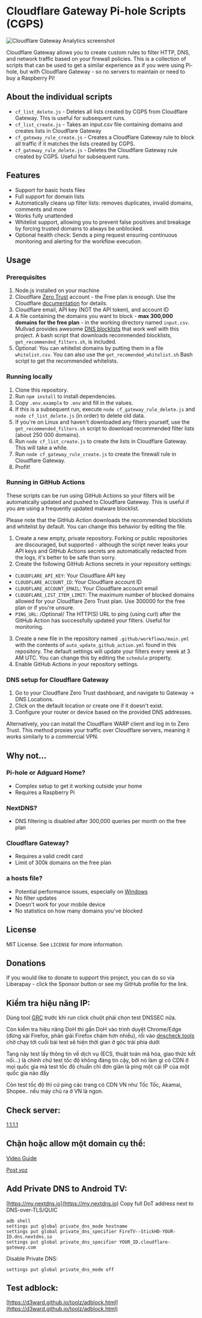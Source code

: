 # Cloudflare Gateway Pi-hole Scripts (CGPS)

![Cloudflare Gateway Analytics screenshot](.github/images/gateway_analytics.png)

Cloudflare Gateway allows you to create custom rules to filter HTTP, DNS, and network traffic based on your firewall policies. This is a collection of scripts that can be used to get a similar experience as if you were using Pi-hole, but with Cloudflare Gateway - so no servers to maintain or need to buy a Raspberry Pi!

## About the individual scripts

- `cf_list_delete.js` - Deletes all lists created by CGPS from Cloudflare Gateway. This is useful for subsequent runs.
- `cf_list_create.js` - Takes an input.csv file containing domains and creates lists in Cloudflare Gateway
- `cf_gateway_rule_create.js` - Creates a Cloudflare Gateway rule to block all traffic if it matches the lists created by CGPS.
- `cf_gateway_rule_delete.js` - Deletes the Cloudflare Gateway rule created by CGPS. Useful for subsequent runs.

## Features

- Support for basic hosts files
- Full support for domain lists
- Automatically cleans up filter lists: removes duplicates, invalid domains, comments and more
- Works fully unattended
- Whitelist support, allowing you to prevent false positives and breakage by forcing trusted domains to always be unblocked.
- Optional health check: Sends a ping request ensuring continuous monitoring and alerting for the workflow execution.


## Usage

### Prerequisites

1. Node.js installed on your machine
2. Cloudflare [Zero Trust](https://one.dash.cloudflare.com/) account - the Free plan is enough. Use the Cloudflare [documentation](https://developers.cloudflare.com/cloudflare-one/) for details.
3. Cloudflare email, API key (NOT the API token), and account ID
4. A file containing the domains you want to block - **max 300,000 domains for the free plan** - in the working directory named `input.csv`. Mullvad provides awesome [DNS blocklists](https://github.com/mullvad/dns-blocklists) that work well with this project. A bash script that downloads recommended blocklists, `get_recommended_filters.sh`, is included.
5. Optional: You can whitelist domains by putting them in a file `whitelist.csv`. You can also use the `get_recomended_whitelist.sh` Bash script to get the recommended whitelists.

### Running locally

1. Clone this repository.
2. Run `npm install` to install dependencies.
3. Copy `.env.example` to `.env` and fill in the values.
4. If this is a subsequent run, execute `node cf_gateway_rule_delete.js` and `node cf_list_delete.js` (in order) to delete old data.
5. If you're on Linux and haven't downloaded any filters yourself, use the `get_recommended_filters.sh` script to download recommended filter lists (about 250 000 domains).
6. Run `node cf_list_create.js` to create the lists in Cloudflare Gateway. This will take a while.
7. Run `node cf_gateway_rule_create.js` to create the firewall rule in Cloudflare Gateway.
8. Profit!

### Running in GitHub Actions

These scripts can be run using GitHub Actions so your filters will be automatically updated and pushed to Cloudflare Gateway. This is useful if you are using a frequently updated malware blocklist.

Please note that the GitHub Action downloads the recommended blocklists and whitelist by default. You can change this behavior by editing the file.

1. Create a new empty, private repository. Forking or public repositories are discouraged, but supported - although the script never leaks your API keys and GitHub Actions secrets are automatically redacted from the logs, it's better to be safe than sorry.
2. Create the following GitHub Actions secrets in your repository settings:

- `CLOUDFLARE_API_KEY`: Your Cloudflare API key
- `CLOUDFLARE_ACCOUNT_ID`: Your Cloudflare account ID
- `CLOUDFLARE_ACCOUNT_EMAIL`: Your Cloudflare account email
- `CLOUDFLARE_LIST_ITEM_LIMIT`: The maximum number of blocked domains allowed for your Cloudflare Zero Trust plan. Use 300000 for the free plan or if you're unsure.
- `PING_URL`: /Optional/ The HTTP(S) URL to ping (using curl) after the GitHub Action has successfully updated your filters. Useful for monitoring.


3. Create a new file in the repository named `.github/workflows/main.yml` with the contents of `auto_update_github_action.yml` found in this repository. The default settings will update your filters every week at 3 AM UTC. You can change this by editing the `schedule` property.
4. Enable GitHub Actions in your repository settings.

### DNS setup for Cloudflare Gateway

1. Go to your Cloudflare Zero Trust dashboard, and navigate to Gateway -> DNS Locations.
2. Click on the default location or create one if it doesn't exist.
3. Configure your router or device based on the provided DNS addresses.

Alternatively, you can install the Cloudflare WARP client and log in to Zero Trust. This method proxies your traffic over Cloudflare servers, meaning it works similarly to a commercial VPN.

## Why not...

### Pi-hole or Adguard Home?

- Complex setup to get it working outside your home
- Requires a Raspberry Pi

### NextDNS?

- DNS filtering is disabled after 300,000 queries per month on the free plan

### Cloudflare Gateway?

- Requires a valid credit card
- Limit of 300k domains on the free plan

### a hosts file?

- Potential performance issues, especially on [Windows](https://github.com/StevenBlack/hosts/issues/93)
- No filter updates
- Doesn't work for your mobile device
- No statistics on how many domains you've blocked

## License

MIT License. See `LICENSE` for more information.

## Donations

If you would like to donate to support this project, you can do so via Liberapay - click the Sponsor button or see my GitHub profile for the link.

## Kiểm tra hiệu năng IP:

Dùng tool [GRC](https://www.grc.com/dns/benchmark.htm) trước khi run click chuột phải chọn test DNSSEC nữa.

Còn kiểm tra hiệu năng DoH thì gắn DoH vào trình duyệt Chrome/Edge (đừng xài Firefox, phân giải Firefox chậm hơn nhiều), rồi vào [dnscheck.tools](https://dnscheck.tools) chờ chạy tới cuối bài test sẽ hiện thời gian ở góc trái phía dưới

Tang này test lấy thông tin về dịch vụ (ECS, thuật toán mã hóa, giao thức kết nối...) là chính chứ test tốc độ không đáng tin cậy, bởi nó làm gì có CDN ở mọi quốc gia mà test tốc độ chuẩn chỉ đơn giản là ping một cái IP của một quốc gia nào đấy

Còn test tốc độ thì cứ ping các trang có CDN VN như Tốc Tốc, Akamai, Shopee.. nếu máy chủ ra ở VN là ngon.

## Check server:
[1.1.1.1](https://1.1.1.1/help)

## Chặn hoặc allow một domain cụ thể:
[Video Guide](https://streamable.com/5cz7wd)

[Post voz](https://voz.vn/t/huong-dan-dung-cloudflare-zero-trust.822971/post-27071761)

## Add Private DNS to Android TV:

[https://my.nextdns.io](https://my.nextdns.io)
Copy full DoT address next to DNS-over-TLS/QUIC

```
adb shell 
settings put global private_dns_mode hostname
settings put global private_dns_specifier FireTV--StickHD-YOUR-ID.dns.nextdns.io 
settings put global private_dns_specifier YOUR_ID.cloudflare-gateway.com
```

Disable Private DNS: 

`settings put global private_dns_mode off`

## Test adblock:
[https://d3ward.github.io/toolz/adblock.html](https://d3ward.github.io/toolz/adblock.html)

